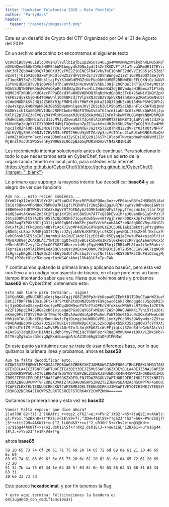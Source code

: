 ```yaml
---
title: "Hackaton Telefonica 2019 – Reto P4st3b1n"
author: "PartyHack"
header: 
  teaser: "/assets/images/ctf.png"
---
```




Este es un desafió de Crypto del CTF Organizado por Q4 el 31 de Agosto del 2019

En un archivo arlecchino.txt encontramos el siguiente texto

	QcO6biBuby4uLiBlc3RvIHJlY2llbiBjb21pZW56YS4uLgo4WWVXMmZxWEkybnRLNU5sRVlyMlBMV2Y1YV
	dDVUNQem96UkZQVWtHUFE4bWM1bnpydkZQNmJpdlI4ZnZKSDVFTlE1aThva3RmUE1ITEYzdHlRNWJpOHIz
	UWt3dlZQb044b09QYlBOOXU3SzFMZ2ZjUENESFB4SVkyTnE1QnhFZ2d6VVI3SG5jd25ZdjlkaHc4dXExR1
	dZc0tjTU1GV2Q5Q2xmYjRCQlcwZXZYdFVCVFdLT3Y3UVhBWngwZ1ZZT1Q3R0ZOQXlBejVPOUgxbWJXcFdG
	eTJmeXB5ZmZtZ2M0bkltajFsYXJmWGdEMDZtNzFkeDhhNUM0R2RRNWE0dEFLQXNtQzJuNVh0MlAxcWNqS1
	ZJYkN1dENCQTVVbjdBVFRjUThCa0VWdzFNcmVKNlVhbUJONjFzRGhQellKTjBXTm4yMUtSMW9XM2J0eVNE
	MGhVSUNTN0F6RDhuMDVsQXpRcE84NUg1NzFvcHlLZHdoNXd2djB0VmdqaHJBbmszT1FYa0pwVHhya0trNk
	NQM0JNTXRHbldKdG4zcFFPaE8zd3FaWVBVWDNOQ3RqRzMxdGpBUzZFcU42SWNiV1NQY2pXdTlWVnJrUnh1
	YkFBSzdyYk5jOHE4T09WUnl1ODh0RzdjTVlpSXNJQ3BZYUpkVkN4ZnRaNkpZRmtxQmNvUzQ4QllmaUFjWD
	dJdm9NUDRkSVJHQ1JZSHBYR3pFM0M1VUtFMWFrMjNta210Q3lQdHZxOU13dVNPSVM2OFh2azNJeUJEZEdq
	c0w4YXpyUk40RWpHR0k3Q055bHpKWnlqemJOVjZ6SzhZU1V5bGM5a1hDanFldk5HTHQ1NnMyWDB0Zk54bH
	N4OWxicU1XaXBQVUVIUUd2REM2bnNrM0dFOTNwSVdaTGJncm1iaUhBc0lxVUUxQWR6SjJpekUwaVdEdWs1
	RXlhZ2plRXZ3dFVQVzR4YWlxMGxyaXM2UkdZdXAzMW1IZnFmTnkwWFVLOGVqWkNBWDhMQUM3WU50elVycW
	dRdHdzWGp3QkNzazVid1JvMVJyU2wwa0ZlT3p4UlA3cWNBRTZlbkRBY3g1WFVjeGt2dzFqeTlmZU1icm42
	MUVoN3p2eUpYY1E2Y09HWlM4WjFXQm9yenZpZE1yakVxeUhINk5UU25qbFpCQjRtUEw4MW94SmkzZTVSdW
	hpc1lRU2hlODFIbEJMcGlrcHJhSVcxenBNVEFJa2tXSTZxQThRQ1ZvdVFzY0JtRUtvNFFPTm1DUDhpTkJK
	dWlKVVQySDVtQ0NJV1ZHV0M3c3FOT2RHcU9yNTZGaVp3azVsTDlnc2lwRUtnMGNKSU5xQk9jWnNTNjZ5UW
	JaVWZjUGNzYnFacnJzcWZObnRsa3ZySEs1OEQ2N1J6STh1RldpUTNvcWpNeWhNODVMd1ZkY1dxUDdvUWlQ
	MjBnZlVscUtSWG5venFySW96S0c0Q3pBaG5qMURiNDAxVTN4SXB1N1dO

Les recomiendo intentar solucionarlo antes de continuar. Para solucionarlo todo lo que necesitamos esta en CyberChef, fue un acierto de la organización tenerlo en local junto, para ustedes esta internet [https://gchq.github.io/CyberChef/](https://gchq.github.io/CyberChef/){:target="_blank"}

Lo primero que supongo la mayoría intento fue decodificar **base64** y se alegro de ver que funciono

	Aún no... esto recien comienza...
	8YeW2fqXI2ntK5NlEYr2PLWf5aWCUCPzozRFPUkGPQ8mc5nzrvFP6bivR8fvJH5ENQ5i8oktfPMHLF3tyQ
	5bi8r3QkwvVPoN8oOPbPN9u7K1LgfcPCDHPxIY2Nq5BxEggzUR7HncwnYv9dhw8uq1GWYsKcMMFWd9Clfb
	4BBW0evXtUBTWKOv7QXAZx0gVYOT7GFNAyAz5O9H1mbWpWFy2fypyffmgc4nImj1larfXgD06m71dx8a5C
	4GdQ5a4tAKAsmC2n5Xt2P1qcjKVIbCutCBA5Un7ATTcQ8BkEVw1MreJ6UamBN61sDhPzYJN0WNn21KR1oW
	3btySD0hUICS7AzD8n05lAzQpO85H571opyKdwh5wvv0tVgjhrAnk3OQXkJpTxrkKk6CP3BMMtGnWJtn3p
	QOhO3wqZYPUX3NCtjG31tjAS6EqN6IcbWSPcjWu9VVrkRxubAAK7rbNc8q8OOVRyu88tG7cMYiIsICpYaJ
	dVCxftZ6JYFkqBcoS48BYfiAcX7IvoMP4dIRGCRYHpXGzE3C5UKE1ak23mkmtCyPtvq9MwuSOIS68Xvk3I
	yBDdGjsL8azrRN4EjGGI7CNylzJZyjzbNV6zK8YSUylc9kXCjqevNGLt56s2X0tfNxlsx9lbqMWipPUEHQ
	GvDC6nsk3GE93pIWZLbgrmbiHAsIqUE1AdzJ2izE0iWDuk5EyagjeEvwtUPW4xaiq0lris6RGYup31mHfq
	fNy0XUK8ejZCAX8LAC7YNtzUrqgQtwsXjwBCsk5bwRo1RrSl0kFeOzxRP7qcAE6enDAcx5XUcxkvw1jy9f
	eMbrn61Eh7zvyJXcQ6cOGZS8Z1WBorzvidMrjEqyHH6NTSnjlZBB4mPL81oxJi3e5RuhisYQShe81HlBLp
	ikpraIW1zpMTAIkkWI6qA8QCVouQscBmEKo4QONmCP8iNBJuiJUT2H5mCCIWVGWC7sqNOdGqOr56FiZwk5
	lL9gsipEKg0cJINqBOcZsS66yQbZUfcPcsbqZrrsqfNntlkvrHK58D67RzI8uFWiQ3oqjMyhM85LwVdcWq
	P7oQiP20gfUlqKRXnozqrIozKG4CzAhnj1Db401U3xIpu7WN

Y continuamos quitando la primera linea y aplicando base64, pero esta vez nos llevo a un código con aspecto de binario, en el que perdimos un buen tiempo intentando saber que era. Hasta que volvimos atrás y probamos **base62** en CyberChef, obteniendo esto:

	Esto aún tiene para terminar.. sigue!
	24YQp8KKLgMNUC6R2gXetj6ga4CqjjVQ8Z1H8PpXnVyKapw6QZEnKtB1TGDyCEaWnW21uzNeEafsWpgdag
	E8CiJfDKFrhNiDo1LBFtxFUrSPt6hZtnbHNZQSVNYFa9gowc6iGkJRRndggdcsJSpQpM2JvytPfoRidAA3
	kj3jmQKv6eGSaxy48XmctgeMDg4UGW9ynPGTn7YzQPEcVHfoXkscWRh9zL97SNhy1b7K7HWpSnry2sBvSR
	m22F196pq1R43G8Ge2xD6iviuaqWZPGs8JqVGSFxMEuUF2W5nQRWCUWkKKi7Vhi5Y1u26t2REF7xVNrZWt
	oKnmg9Fs3TQYV79sHdrTPmcT6xQDvAUwoWmsApB4Rw5wLPaWT6So6tGiL9xSQxVxMwwLnB8mCxrCja3YTC
	Hhh1ebTWuJJbnkEHpN8nnUAvfcFgtDingz3aUWRDGVPBL1mnXyPCcBMy5QA9ywHyr2Z5taaTG8m17p7HCU
	PB4bAWdEqUmkZ35a7UzSZaTkLKLvtdXnMRDpCXjaL5Zxb3gkeXb5RX35sgp96w3fcYYXXtZVeVPCqFA8Au
	s2RthUTn1ZMrPdJaJbwMvBPktA8r97ofL3mjKPA6ZLcWuPFjigLst3Zmn6dfeGvkFAtcViDMPeCfRjficY
	AEAoSGj3dq8iDwjDiANz1LdQhSYmy7PmEiQcTRQWFpzrkRqgEWMnUAoAzi9XXvCZWkSHb7cy8UceSAQiWS
	DfYGrqXg9w1vrGmniqQpKxWmLmvgmA4cA21Pa66gBJaDFdtKKMac

En este punto ya intuimos que se trata de usar diferentes base, por lo que quitamos la primera linea y probamos, ahora es **base58**

	Aun te falta decodificar esto....
	KZQW233TEEQEMYLMORQSA4TFOBXWG3ZBEBYXKZJAMRUWGZJAMFUG64TBH4FDEKLVMQ3TASDAHAZCWPZJFE
	QTEYBJLA4ECZTSNFPSWPTUOFZTEX3DIY3DEJZ5MU5SWPSQKZXDEYBJLA4DEJZ5NA2SWPZBMFITERJ3NU6E
	CS2XNRRSWPSQLFXTCLBHNAWTEQSYNY4CWPZBLZIDERJ3NU6DCRK4KM4SWPZJFQRDERCIHU2DCRK4KM4SWP
	ZBM5JTESRCEFUDEJZ5NA3CWPSQKZXDESLENJTDAZBGGUVCWPTUOR2DERCIHU2ECS2XNRTCWPTVFERDEX3M
	JQ3DAZBGGUVCWPTVFERDEX3VKIZTASDAGUWSWPSZNBZTEZJBNVSEAM2AJNSCWPTVF4SDCR3HGQ2ECS2XNR
	TCWPSZLRXTELTEONUDCRK4KNTCWPZBMRJDELTEONUDCRK4JIWSWPTVEYQTCR2MEIYTEQSYMUYSWPTVEJ2T
	CR3HGQ2DCRK4JIXCWPSZLRXTESRCEFSTCRK4KY2CWPZKM4======

Quitamos la primera linea y esta vez es **base32**

	Vamos! Falta repoco! que dice ahora?
	2)ud70H`82+?))!2`)X8Afri_+>tqs2_cF62'=e;+>PVn2`)X82'=h5+?!aQ2E;m<AKWlc+&
	gt;PYo1,'h2BXn8+?!^P2E;m<1E\S9+?),"2DH=41E\S9+?!gS2J"!h2'=h6+>PVn2Idjf0d&
	;5*+>ttt2DH=4AKWlf+>u)"2_lL60d&5*+>u)"2_uR30H`5+>Yhs2e!md@3@Kd+>
	;u/$1Gg44AKWlf+>Y\o2.dsh1E\Sf+?!dR2.dsh1E\J-+>u&!1GL"12BXe1+>u"u1Gg44
	1E\J.+>Y\o2J"!e1E\V4+?*g

ahora **base85**

	59 20 65 73 74 6f 20 61 71 75 69 20 74 65 72 6d 69 6e 61 21 20 46 65 6c 69
	63 69 74 61 63 69 6f 6e 65 73 20 6c 61 20 62 61 6e 64 65 72 61 20 65 73 20
	51 34 7b 4a 75 67 34 6e 64 30 5f 63 6f 6e 5f 63 30 64 31 66 31 63 34 63 31
	30 6e 33 73 7d

Esto parece **hexadecimal**, y por fin tenemos la flag.
	
	Y esto aqui termina! Felicitaciones la bandera es Q4{Jug4nd0_con_c0d1f1c4c10n3s}
